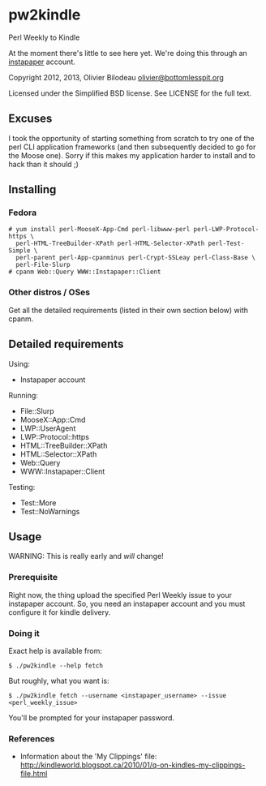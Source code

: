 # pw2kindle

Perl Weekly to Kindle

At the moment there's little to see here yet. We're doing this through an 
[instapaper][1] account.

Copyright 2012, 2013, Olivier Bilodeau <olivier@bottomlesspit.org>

Licensed under the Simplified BSD license. See LICENSE for the full text.

## Excuses

I took the opportunity of starting something from scratch to try one of the 
perl CLI application frameworks (and then subsequently decided to go for the
Moose one). Sorry if this makes my application harder to install and to hack 
than it should ;)

## Installing

### Fedora

    # yum install perl-MooseX-App-Cmd perl-libwww-perl perl-LWP-Protocol-https \
      perl-HTML-TreeBuilder-XPath perl-HTML-Selector-XPath perl-Test-Simple \
      perl-parent perl-App-cpanminus perl-Crypt-SSLeay perl-Class-Base \
      perl-File-Slurp
    # cpanm Web::Query WWW::Instapaper::Client

### Other distros / OSes

Get all the detailed requirements (listed in their own section below) with cpanm.

## Detailed requirements

Using:

* Instapaper account

Running:

* File::Slurp
* MooseX::App::Cmd
* LWP::UserAgent
* LWP::Protocol::https
* HTML::TreeBuilder::XPath
* HTML::Selector::XPath
* Web::Query
* WWW::Instapaper::Client

Testing:

* Test::More
* Test::NoWarnings

## Usage

WARNING: This is really early and _will_ change!

### Prerequisite

Right now, the thing upload the specified Perl Weekly issue to your 
instapaper account. So, you need an instapaper account and you must configure
it for kindle delivery.

### Doing it

Exact help is available from:

    $ ./pw2kindle --help fetch

But roughly, what you want is:

    $ ./pw2kindle fetch --username <instapaper_username> --issue <perl_weekly_issue>

You'll be prompted for your instapaper password.

### References

* Information about the 'My Clippings' file: http://kindleworld.blogspot.ca/2010/01/q-on-kindles-my-clippings-file.html

[1]: http://www.instapaper.com/
